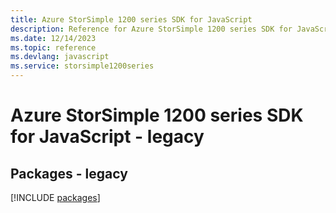```yaml
---
title: Azure StorSimple 1200 series SDK for JavaScript
description: Reference for Azure StorSimple 1200 series SDK for JavaScript
ms.date: 12/14/2023
ms.topic: reference
ms.devlang: javascript
ms.service: storsimple1200series
---
```

# Azure StorSimple 1200 series SDK for JavaScript - legacy
## Packages - legacy
[!INCLUDE [packages](storsimple-1200-series-index.md)]